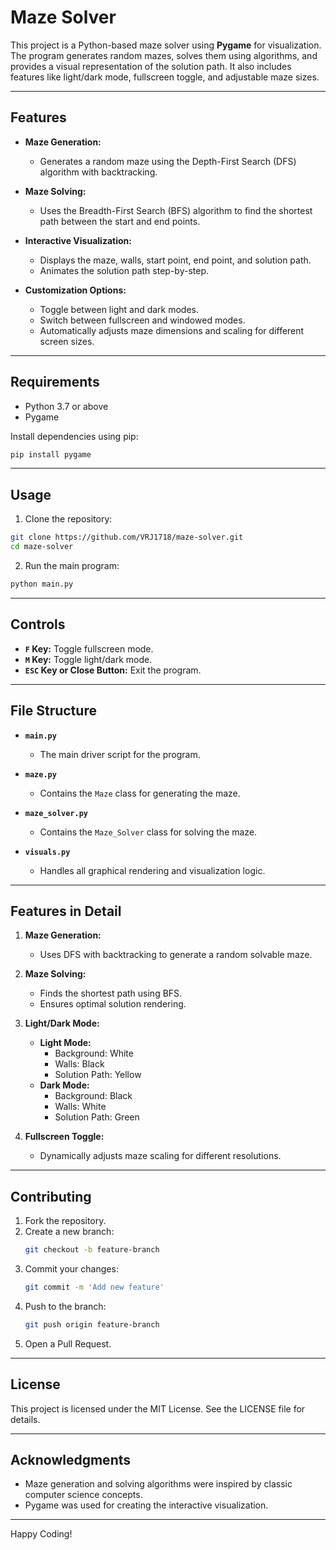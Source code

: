 # Maze Solver

This project is a Python-based maze solver using **Pygame** for visualization. The program generates random mazes, solves them using algorithms, and provides a visual representation of the solution path. It also includes features like light/dark mode, fullscreen toggle, and adjustable maze sizes.

---

## Features

- **Maze Generation:**
  - Generates a random maze using the Depth-First Search (DFS) algorithm with backtracking.

- **Maze Solving:**
  - Uses the Breadth-First Search (BFS) algorithm to find the shortest path between the start and end points.

- **Interactive Visualization:**
  - Displays the maze, walls, start point, end point, and solution path.
  - Animates the solution path step-by-step.

- **Customization Options:**
  - Toggle between light and dark modes.
  - Switch between fullscreen and windowed modes.
  - Automatically adjusts maze dimensions and scaling for different screen sizes.

---

## Requirements

- Python 3.7 or above
- Pygame

Install dependencies using pip:
```bash
pip install pygame
```

---

## Usage

1. Clone the repository:
```bash
git clone https://github.com/VRJ1718/maze-solver.git
cd maze-solver
```

2. Run the main program:
```bash
python main.py
```

---

## Controls

- **`F` Key:** Toggle fullscreen mode.
- **`M` Key:** Toggle light/dark mode.
- **`ESC` Key or Close Button:** Exit the program.

---

## File Structure

- **`main.py`**
  - The main driver script for the program.

- **`maze.py`**
  - Contains the `Maze` class for generating the maze.

- **`maze_solver.py`**
  - Contains the `Maze_Solver` class for solving the maze.

- **`visuals.py`**
  - Handles all graphical rendering and visualization logic.

---

## Features in Detail

1. **Maze Generation:**
   - Uses DFS with backtracking to generate a random solvable maze.

2. **Maze Solving:**
   - Finds the shortest path using BFS.
   - Ensures optimal solution rendering.

3. **Light/Dark Mode:**
   - **Light Mode:**
     - Background: White
     - Walls: Black
     - Solution Path: Yellow
   - **Dark Mode:**
     - Background: Black
     - Walls: White
     - Solution Path: Green

4. **Fullscreen Toggle:**
   - Dynamically adjusts maze scaling for different resolutions.

---

## Contributing

1. Fork the repository.
2. Create a new branch:
   ```bash
   git checkout -b feature-branch
   ```
3. Commit your changes:
   ```bash
   git commit -m 'Add new feature'
   ```
4. Push to the branch:
   ```bash
   git push origin feature-branch
   ```
5. Open a Pull Request.

---

## License

This project is licensed under the MIT License. See the LICENSE file for details.

---

## Acknowledgments

- Maze generation and solving algorithms were inspired by classic computer science concepts.
- Pygame was used for creating the interactive visualization.

---

Happy Coding!

